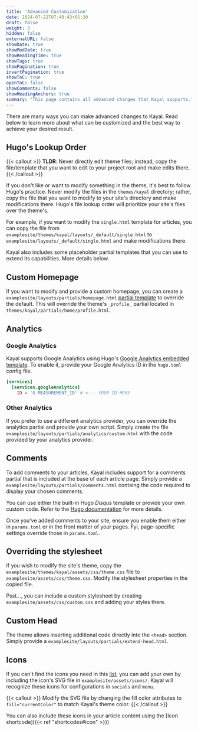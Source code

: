 ```yaml
---
title: 'Advanced Customization'
date: 2024-07-22T07:40:43+05:30
draft: false
weight: 3
hidden: false
externalURL: false
showDate: true
showModDate: true
showReadingTime: true
showTags: true
showPagination: true
invertPagination: true
showToC: true
openToC: false
showComments: false
showHeadingAnchors: true
summary: "This page contains all advanced changes that Kayal supports."
---
```


There are many ways you can make advanced changes to Kayal. Read below to learn more about what can be customized and the best way to achieve your desired result.

## Hugo's Lookup Order

{{< callout >}}
**TLDR**: Never directly edit theme files; instead, copy the file/template that you want to edit to your project root and make edits there.
{{< /callout >}}

If you don't like or want to modify something in the theme, it's best to follow Hugo's practice. Never modify the files in the `themes/kayal` directory; rather, copy the file that you want to modify to your site's directory and make modifications there. Hugo's file lookup order will prioritize your site's files over the theme's.

For example, if you want to modify the `single.html` template for articles, you can copy the file from `examplesite/themes/kayal/layouts/_default/single.html` to `examplesite/layouts/_default/single.html` and make modifications there.

Kayal also includes some placeholder partial templates that you can use to extend its capabilities. More details below.

## Custom Homepage

If you want to modify and provide a custom homepage, you can create a `examplesite/layouts/partials/homepage.html` [partial template](https://gohugo.io/templates/partial/) to override the default. This will override the theme's `_profile_` partial located in `themes/kayal/partials/home/profile.html`.

## Analytics

### Google Analytics

Kayal supports Google Analytics using Hugo's [Google Analytics embedded template](https://gohugo.io/templates/embedded/#google-analytics). To enable it, provide your Google Analytics ID in the `hugo.toml` config file.

```toml
[services]
  [services.googleAnalytics]
    ID = 'G-MEASUREMENT_ID' # <--- YOUR ID HERE
```

### Other Analytics

If you prefer to use a different analytics provider, you can override the analytics partial and provide your own script. Simply create the file `examplesite/layouts/partials/analytics/custom.html` with the code provided by your analytics provider.

## Comments

To add comments to your articles, Kayal includes support for a comments partial that is included at the base of each article page. Simply provide a `examplesite/layouts/partials/comments.html` containg the code required to display your chosen comments.

You can use either the built-in Hugo _Disqus_ template or provide your own custom code. Refer to the [Hugo documentation](https://gohugo.io/content-management/comments/) for more details.

Once you've added comments to your site, ensure you enable them either in `params.toml` or in the front matter of your pages. Fyi, page-specific settings override those in `params.toml`.

## Overriding the stylesheet

If you wish to modify the site's theme, copy the `examplesite/themes/kayal/assets/css/theme.css` file to `examplesite/assets/css/theme.css`. Modify the stylesheet properties in the copied file.

Psst..., you can include a custom stylesheet by creating `examplesite/assets/css/custom.css` and adding your styles there.

## Custom Head

The theme allows inserting additional code directly into the `<head>` section. Simply provide a `examplesite/layouts/partials/extend-head.html`.

## Icons

If you can't find the icons you need in this [list](https://github.com/mnjm/kayal/tree/main/assets/icons), you can add your own by including the icon's SVG file in `examplesite/assets/icons/`. Kayal will recognize these icons for configurations in `socials` and `menu`.

{{< callout >}}
Modify the SVG file by changing the fill color attributes to `fill="currentColor"` to match Kayal's theme color.
{{< /callout >}}

You can also include these icons in your article content using the [Icon shortcode]({{< ref "shortcodes#icon" >}})
